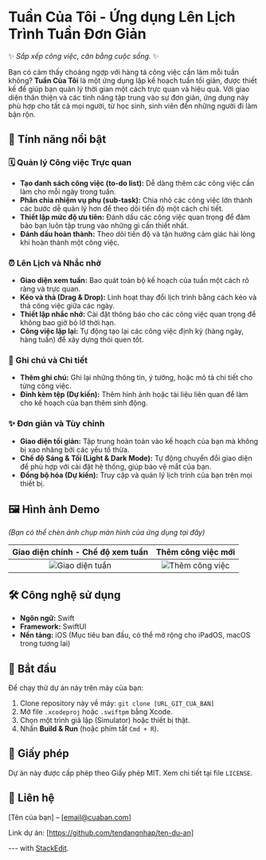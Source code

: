 
# Tuần Của Tôi - Ứng dụng Lên Lịch Trình Tuần Đơn Giản

✨ *Sắp xếp công việc, cân bằng cuộc sống.* ✨

Bạn có cảm thấy choáng ngợp với hàng tá công việc cần làm mỗi tuần không? **Tuần Của Tôi** là một ứng dụng lập kế hoạch tuần tối giản, được thiết kế để giúp bạn quản lý thời gian một cách trực quan và hiệu quả. Với giao diện thân thiện và các tính năng tập trung vào sự đơn giản, ứng dụng này phù hợp cho tất cả mọi người, từ học sinh, sinh viên đến những người đi làm bận rộn.

## 🌟 Tính năng nổi bật

### 🗓️ Quản lý Công việc Trực quan
- **Tạo danh sách công việc (to-do list):** Dễ dàng thêm các công việc cần làm cho mỗi ngày trong tuần.
- **Phân chia nhiệm vụ phụ (sub-task):** Chia nhỏ các công việc lớn thành các bước dễ quản lý hơn để theo dõi tiến độ một cách chi tiết.
- **Thiết lập mức độ ưu tiên:** Đánh dấu các công việc quan trọng để đảm bảo bạn luôn tập trung vào những gì cần thiết nhất.
- **Đánh dấu hoàn thành:** Theo dõi tiến độ và tận hưởng cảm giác hài lòng khi hoàn thành một công việc.

### ⏰ Lên Lịch và Nhắc nhở
- **Giao diện xem tuần:** Bao quát toàn bộ kế hoạch của tuần một cách rõ ràng và trực quan.
- **Kéo và thả (Drag & Drop):** Linh hoạt thay đổi lịch trình bằng cách kéo và thả công việc giữa các ngày.
- **Thiết lập nhắc nhở:** Cài đặt thông báo cho các công việc quan trọng để không bao giờ bỏ lỡ thời hạn.
- **Công việc lặp lại:** Tự động tạo lại các công việc định kỳ (hàng ngày, hàng tuần) để xây dựng thói quen tốt.

### 📝 Ghi chú và Chi tiết
- **Thêm ghi chú:** Ghi lại những thông tin, ý tưởng, hoặc mô tả chi tiết cho từng công việc.
- **Đính kèm tệp (Dự kiến):** Thêm hình ảnh hoặc tài liệu liên quan để làm cho kế hoạch của bạn thêm sinh động.

### ✨ Đơn giản và Tùy chỉnh
- **Giao diện tối giản:** Tập trung hoàn toàn vào kế hoạch của bạn mà không bị xao nhãng bởi các yếu tố thừa.
- **Chế độ Sáng & Tối (Light & Dark Mode):** Tự động chuyển đổi giao diện để phù hợp với cài đặt hệ thống, giúp bảo vệ mắt của bạn.
- **Đồng bộ hóa (Dự kiến):** Truy cập và quản lý lịch trình của bạn trên mọi thiết bị.

## 🖼️ Hình ảnh Demo

*(Bạn có thể chèn ảnh chụp màn hình của ứng dụng tại đây)*

| Giao diện chính - Chế độ xem tuần | Thêm công việc mới |
| :------------------------------: | :-----------------------------: |
| ![Giao diện tuần](URL_HINH_ANH_1.png) | ![Thêm công việc](URL_HINH_ANH_2.png) |

## 🛠️ Công nghệ sử dụng
- **Ngôn ngữ:** Swift
- **Framework:** SwiftUI
- **Nền tảng:** iOS (Mục tiêu ban đầu, có thể mở rộng cho iPadOS, macOS trong tương lai)

## 🚀 Bắt đầu

Để chạy thử dự án này trên máy của bạn:

1.  Clone repository này về máy: `git clone [URL_GIT_CUA_BAN]`
2.  Mở file `.xcodeproj` hoặc `.swiftpm` bằng Xcode.
3.  Chọn một trình giả lập (Simulator) hoặc thiết bị thật.
4.  Nhấn **Build & Run** (hoặc phím tắt `Cmd + R`).

## 📄 Giấy phép

Dự án này được cấp phép theo Giấy phép MIT. Xem chi tiết tại file `LICENSE`.

## 📧 Liên hệ

[Tên của bạn] – [email@cuaban.com]

Link dự án: [https://github.com/tendangnhap/ten-du-an]

--- with [StackEdit](https://stackedit.io/).
